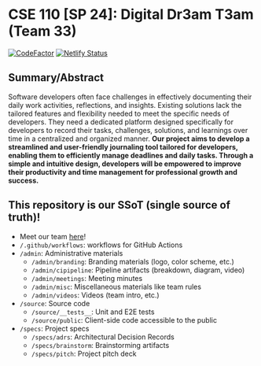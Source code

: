 # CSE 110 [SP 24]: Digital Dr3am T3am (Team 33)
[![CodeFactor](https://www.codefactor.io/repository/github/cse110-sp24-group33/cse110-sp24-group33/badge)](https://www.codefactor.io/repository/github/cse110-sp24-group33/cse110-sp24-group33)
[![Netlify Status](https://api.netlify.com/api/v1/badges/8eb2e860-d862-45ff-9f48-6e970354c312/deploy-status)](https://app.netlify.com/sites/digitaldr3amt3am-journal/deploys)

## Summary/Abstract

Software developers often face challenges in effectively documenting their daily work activities, reflections, and insights. Existing solutions lack the tailored features and flexibility needed to meet the specific needs of developers. They need a dedicated platform designed specifically for developers to record their tasks, challenges, solutions, and learnings over time in a centralized and organized manner. **Our project aims to develop a streamlined and user-friendly journaling tool tailored for developers, enabling them to efficiently manage deadlines and daily tasks. Through a simple and intuitive design, developers will be empowered to improve their productivity and time management for professional growth and success.**

## This repository is our SSoT (single source of truth)!
- Meet our team [here](admin/team.md)!
-   `/.github/workflows`: workflows for GitHub Actions
-   `/admin`: Administrative materials
    -   `/admin/branding`: Branding materials (logo, color scheme, etc.)
    -   `/admin/cipipeline`: Pipeline artifacts (breakdown, diagram, video)
    -   `/admin/meetings`: Meeting minutes
    -   `/admin/misc`: Miscellaneous materials like team rules
    -   `/admin/videos`: Videos (team intro, etc.)
-   `/source`: Source code
    -   `/source/__tests__`: Unit and E2E tests
    -   `/source/public`: Client-side code accessible to the public
-   `/specs`: Project specs
    -   `/specs/adrs`: Architectural Decision Records
    -   `/specs/brainstorm`: Brainstorming artifacts
    -   `/specs/pitch`: Project pitch deck
